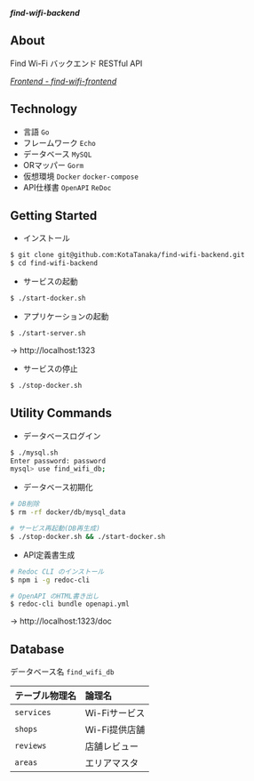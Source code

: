 ***find-wifi-backend***

## About

Find Wi-Fi バックエンド RESTful API

*[Frontend - find-wifi-frontend](https://github.com/KotaTanaka/find-wifi-frontend)*

## Technology

* 言語 `Go`
* フレームワーク `Echo`
* データベース `MySQL`
* ORマッパー `Gorm`
* 仮想環境 `Docker` `docker-compose`
* API仕様書 `OpenAPI` `ReDoc`

## Getting Started

* インストール

```bash
$ git clone git@github.com:KotaTanaka/find-wifi-backend.git
$ cd find-wifi-backend
```

* サービスの起動

```bash
$ ./start-docker.sh
```

* アプリケーションの起動

```bash
$ ./start-server.sh
```

→ http://localhost:1323

* サービスの停止

```bash
$ ./stop-docker.sh
```

## Utility Commands

* データベースログイン

```bash
$ ./mysql.sh
Enter password: password
mysql> use find_wifi_db;
```

* データベース初期化

```bash
# DB削除
$ rm -rf docker/db/mysql_data

# サービス再起動(DB再生成)
$ ./stop-docker.sh && ./start-docker.sh
```

* API定義書生成

```bash
# Redoc CLI のインストール
$ npm i -g redoc-cli

# OpenAPI のHTML書き出し
$ redoc-cli bundle openapi.yml
```

→ http://localhost:1323/doc

## Database

データベース名 `find_wifi_db`

| テーブル物理名 | 論理名 |
|:---|:---|
| `services` | Wi-Fiサービス |
| `shops` | Wi-Fi提供店舗 |
| `reviews` | 店舗レビュー |
| `areas` | エリアマスタ |
